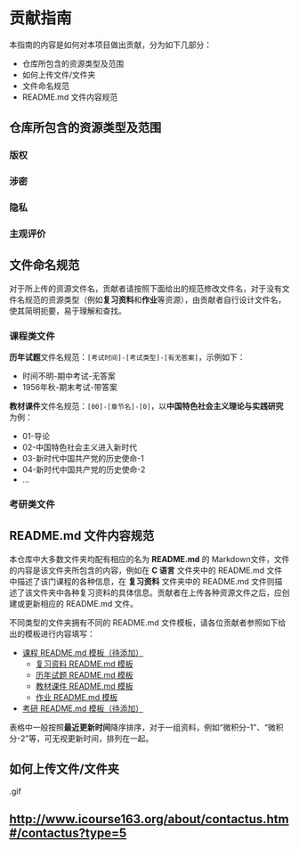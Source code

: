 # 贡献指南

本指南的内容是如何对本项目做出贡献，分为如下几部分：

- 仓库所包含的资源类型及范围
- 如何上传文件/文件夹
- 文件命名规范
- README.md 文件内容规范

## 仓库所包含的资源类型及范围

### 版权

### 涉密

### 隐私

### 主观评价

## 文件命名规范

对于所上传的资源文件名，贡献者请按照下面给出的规范修改文件名，对于没有文件名规范的资源类型（例如**复习资料**和**作业**等资源），由贡献者自行设计文件名，使其简明扼要，易于理解和查找。

### 课程类文件

**历年试题**文件名规范：`[考试时间]-[考试类型]-[有无答案]`，示例如下：

- 时间不明-期中考试-无答案
- 1956年秋-期末考试-带答案

**教材课件**文件名规范：`[00]-[章节名]-[0]`，以**中国特色社会主义理论与实践研究**为例：

- 01-导论
- 02-中国特色社会主义进入新时代
- 03-新时代中国共产党的历史使命-1
- 04-新时代中国共产党的历史使命-2
- ...

### 考研类文件

## README.md 文件内容规范

本仓库中大多数文件夹均配有相应的名为 **README.md** 的 Markdown文件，文件的内容是该文件夹所包含的内容，例如在 **C 语言** 文件夹中的 README.md 文件中描述了该门课程的各种信息，在 **复习资料** 文件夹中的 README.md 文件则描述了该文件夹中各种复习资料的具体信息。贡献者在上传各种资源文件之后，应创建或更新相应的 README.md 文件。

不同类型的文件夹拥有不同的 README.md 文件模板，请各位贡献者参照如下给出的模板进行内容填写：

- [课程 README.md 模板（待添加）]()
  - [复习资料 README.md 模板](./模板/复习资料README模板.md)
  - [历年试题 README.md 模板](./模板/历年试题README模板.md)
  - [教材课件 README.md 模板](./模板/教材课件README模板.md)
  - [作业 README.md 模板](./模板/作业README模板.md)
- [考研 README.md 模板（待添加）]()

表格中一般按照**最近更新时间**降序排序，对于一组资料，例如“微积分-1”、“微积分-2”等，可无视更新时间，排列在一起。

## 如何上传文件/文件夹

.gif

## http://www.icourse163.org/about/contactus.htm#/contactus?type=5